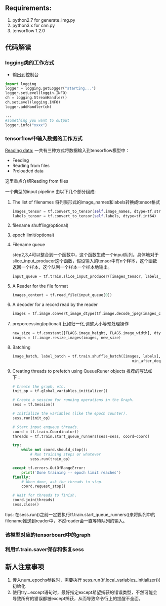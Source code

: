 ## Requirements:
1. python2.7 for generate_img.py
2. python3.x for cnn.py
3. tensorflow 1.2.0


## 代码解读
### logging类的工作方式

-  输出到控制台
```python
import logging
logger = logging.getLogger("starting...")
logger.setLevel(loggin.INFO)
ch = logging.StreamHandler()
ch.setLevel(logging.INFO)
logger.addHandler(ch)

...
#something you want to output
logger.info("xxxx")

```

###  tensorflow中输入数据的工作方式

[Reading data:](https://www.tensorflow.org/versions/r0.12/how_tos/reading_data/)
一共有三种方式将数据输入到tensorflow模型中：

-  Feeding
-  Reading from files
-  Preloaded data

这里重点介绍Reading from files

一个典型的input pipeline 由以下几个部分组成:
1.  The list of filenames
    将列表形式的image_names和labels转换成tensor格式
    ```python
    images_tensor = tf.convert_to_tensor(self.image_names, dtype=tf.string)
    labels_tensor = tf.convert_to_tensor(self.labels, dtype=tf.int64)
    ```
2. filename shuffling(optional)
3. epoch limit(optional)
4. Filename queue 

    step2,3,4可以整合到一个函数中，这个函数生成一个input队列，具体地对于slice_input_producer这个函数，假设输入的tensor中有n个样本，这个函数返回一个样本，这个队列一个样本一个样本地输出。
    ```python
    input_queue = tf.train.slice_input_producer([images_tensor, labels_tensor], num_epochs=num_epochs)
    ```
5. A Reader for the file format
    ```python
    images_content = tf.read_file(input_queue[0])
    ```
6. A decoder for a record read by the reader
    ```python
    images = tf.image.convert_image_dtype(tf.image.decode_jpeg(images_content, channels=1), tf.float32)
    ```
7. preporcessing(optional)
    比如归一化,调整大小等预处理操作
    ```python
    new_size = tf.constant([FLAGS.image_height, FLAGS.image_width], dtype=tf.int32)
    images = tf.image.resize_images(images, new_size)
    ```
8. Batching
    ```python
    image_batch, label_batch = tf.train.shuffle_batch([images, labels], batch_size=batch_size, capacity=50000,
                                                          min_after_dequeue=10000)
    ```
9. Creating threads to prefetch using QueueRuner objects
    推荐的写法如下：
    ```python
    # Create the graph, etc.
    init_op = tf.global_variables_initializer()

    # Create a session for running operations in the Graph.
    sess = tf.Session()

    # Initialize the variables (like the epoch counter).
    sess.run(init_op)

    # Start input enqueue threads.
    coord = tf.train.Coordinator()
    threads = tf.train.start_queue_runners(sess=sess, coord=coord)

    try:
        while not coord.should_stop():
            # Run training steps or whatever
            sess.run(train_op)

    except tf.errors.OutOfRangeError:
        print('Done training -- epoch limit reached')
    finally:
        # When done, ask the threads to stop.
        coord.request_stop()

    # Wait for threads to finish.
    coord.join(threads)
    sess.close()
    ```
tips: 在sess.run()之前一定要执行tf.train.start_queue_runners()来将队列中的filename推送到reader中，不然reader会一直等待队列的输入。







### 该模型对应的tensorboard中的graph


### 利用tf.train.saver保存和恢复sess

## 新人注意事项
1. 传入num_epochs参数时，需要执行 sess.run(tf.local_variables_initializer())初始化
2. 使用try...except语句时，最好指定except希望捕获的错误类型，不然可能会导致所有的错误都被except捕获，从而导致命令行上的提醒不全面。
